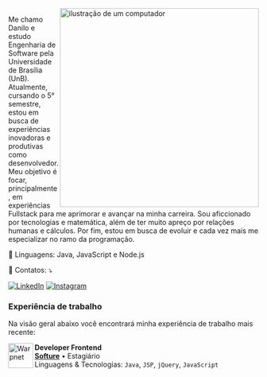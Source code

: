 <img src="https://raw.githubusercontent.com/MicaelliMedeiros/micaellimedeiros/master/image/computer-illustration.png" alt="ilustração de um computador" min-width="400px" max-width="400px" width="400px" align="right">

<p align="left"> 
  Me chamo Danilo e estudo Engenharia de Software pela Universidade de Brasília (UnB). Atualmente, cursando o 5° semestre, estou em busca de experiências inovadoras e produtivas como desenvolvedor. Meu objetivo é focar, principalmente, em experiências Fullstack para me aprimorar e avançar na minha carreira. Sou aficcionado por tecnologias e matemática, além de ter muito apreço por relações humanas e cálculos. Por fim, estou em busca de evoluir e cada vez mais me especializar no ramo da programação.
</p>

<p align="left">
  🦄 Linguagens: Java, JavaScript e Node.js
</p>

<p align="left">
  💌 Contatos: ⤵️
</p>

<p align="left">
  <a href="https://www.linkedin.com/in/danilo-naves/" title="LinkedIn">
  <img src="https://img.shields.io/badge/-Linkedin-0e76a8?style=flat-square&logo=Linkedin&logoColor=white&link=LINK-DO-SEU-LINKEDIN" alt="LinkedIn"/></a>
  <a href="https://www.instagram.com/danilo_naaves/" title="Instagram">
  <img src="https://img.shields.io/badge/-Instagram-DF0174?style=flat-square&labelColor=DF0174&logo=instagram&logoColor=white&link=LINK-DO-SEU-INSTAGRAM" alt="Instagram"/></a>
</p>

### Experiência de trabalho

Na visão geral abaixo você encontrará minha experiência de trabalho mais recente:

[<img align="left" height="50px" width="" alt="Warpnet" src="http://www.softure.com.br/site/img/logo.png"/>](http://www.softure.com.br/site/)

**Developer Frontend** \
[**Softure**]((http://www.softure.com.br/site/)) • Estagiário \
Linguagens & Tecnologias: `Java`, `JSP`, `jQuery`, `JavaScript` \
<br/>


